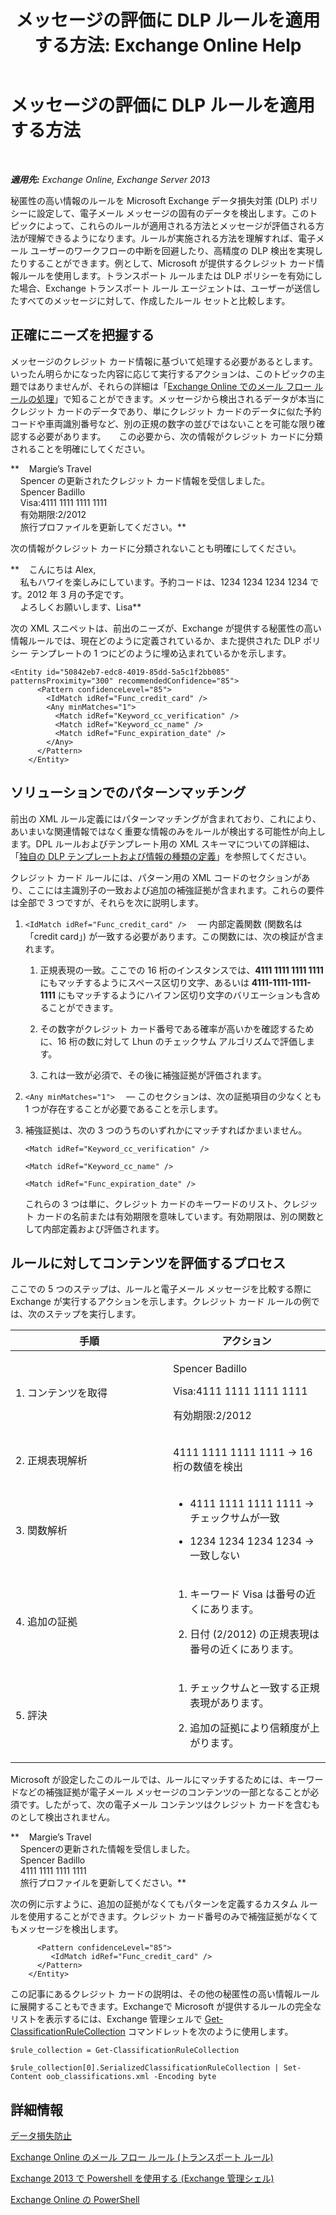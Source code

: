 ﻿---
title: 'メッセージの評価に DLP ルールを適用する方法: Exchange Online Help'
TOCTitle: メッセージの評価に DLP ルールを適用する方法
ms:assetid: 1ac77020-26ff-410c-ab09-4f28a99d67a1
ms:mtpsurl: https://technet.microsoft.com/ja-jp/library/Dn329050(v=EXCHG.150)
ms:contentKeyID: 56270027
ms.date: 05/22/2018
mtps_version: v=EXCHG.150
ms.translationtype: HT
---

# メッセージの評価に DLP ルールを適用する方法

 

_**適用先:** Exchange Online, Exchange Server 2013_

秘匿性の高い情報のルールを Microsoft Exchange データ損失対策 (DLP) ポリシーに設定して、電子メール メッセージの固有のデータを検出します。このトピックによって、これらのルールが適用される方法とメッセージが評価される方法が理解できるようになります。ルールが実施される方法を理解すれば、電子メール ユーザーのワークフローの中断を回避したり、高精度の DLP 検出を実現したりすることができます。例として、Microsoft が提供するクレジット カード情報ルールを使用します。トランスポート ルールまたは DLP ポリシーを有効にした場合、Exchange トランスポート ルール エージェントは、ユーザーが送信したすべてのメッセージに対して、作成したルール セットと比較します。

## 正確にニーズを把握する

メッセージのクレジット カード情報に基づいて処理する必要があるとします。いったん明らかになった内容に応じて実行するアクションは、このトピックの主題ではありませんが、それらの詳細は「[Exchange Online でのメール フロー ルールの処理](https://technet.microsoft.com/ja-jp/library/jj919237\(v=exchg.150\))」で知ることができます。メッセージから検出されるデータが本当にクレジット カードのデータであり、単にクレジット カードのデータに似た予約コードや車両識別番号など、別の正規の数字の並びではないことを可能な限り確認する必要があります。　　この必要から、次の情報がクレジット カードに分類されることを明確にしてください。

**    Margie’s Travel  
    Spencer の更新されたクレジット カード情報を受信しました。  
    Spencer Badillo  
    Visa:4111 1111 1111 1111  
    有効期限:2/2012  
    旅行プロファイルを更新してください。**

次の情報がクレジット カードに分類されないことも明確にしてください。

**    こんにちは Alex,  
    私もハワイを楽しみにしています。予約コードは、1234 1234 1234 1234 です。2012 年 3 月の予定です。  
    よろしくお願いします、Lisa**

次の XML スニペットは、前出のニーズが、Exchange が提供する秘匿性の高い情報ルールでは、現在どのように定義されているか、また提供された DLP ポリシー テンプレートの 1 つにどのように埋め込まれているかを示します。

    <Entity id="50842eb7-edc8-4019-85dd-5a5c1f2bb085" patternsProximity="300" recommendedConfidence="85">
          <Pattern confidenceLevel="85">
            <IdMatch idRef="Func_credit_card" />
            <Any minMatches="1">
              <Match idRef="Keyword_cc_verification" />
              <Match idRef="Keyword_cc_name" />
              <Match idRef="Func_expiration_date" />
            </Any>
          </Pattern>
        </Entity>

## ソリューションでのパターンマッチング

前出の XML ルール定義にはパターンマッチングが含まれており、これにより、あいまいな関連情報ではなく重要な情報のみをルールが検出する可能性が向上します。DPL ルールおよびテンプレート用の XML スキーマについての詳細は、「[独自の DLP テンプレートおよび情報の種類の定義](define-your-own-dlp-templates-and-information-types-exchange-2013-help.md)」を参照してください。

クレジット カード ルールには、パターン用の XML コードのセクションがあり、ここには主識別子の一致および追加の補強証拠が含まれます。これらの要件は全部で 3 つですが、それらを次に説明します。

1.  `<IdMatch idRef="Func_credit_card" />  ` — 内部定義関数 (関数名は「credit card」) が一致する必要があります。この関数には、次の検証が含まれます。
    
    1.  正規表現の一致。ここでの 16 桁のインスタンスでは、**4111 1111 1111 1111** にもマッチするようにスペース区切り文字、あるいは **4111-1111-1111-1111** にもマッチするようにハイフン区切り文字のバリエーションも含めることができます。
    
    2.  その数字がクレジット カード番号である確率が高いかを確認するために、16 桁の数に対して Lhun のチェックサム アルゴリズムで評価します。
    
    3.  これは一致が必須で、その後に補強証拠が評価されます。

2.  `<Any minMatches="1">  ` — このセクションは、次の証拠項目の少なくとも 1 つが存在することが必要であることを示します。

3.  補強証拠は、次の 3 つのうちのいずれかにマッチすればかまいません。
    
    `<Match idRef="Keyword_cc_verification" />`
    
    `<Match idRef="Keyword_cc_name" />`
    
    `<Match idRef="Func_expiration_date" />`
    
    これらの 3 つは単に、クレジット カードのキーワードのリスト、クレジット カードの名前または有効期限を意味しています。有効期限は、別の関数として内部定義および評価されます。

## ルールに対してコンテンツを評価するプロセス

ここでの 5 つのステップは、ルールと電子メール メッセージを比較する際に Exchange が実行するアクションを示します。クレジット カード ルールの例では、次のステップを実行します。


<table>
<colgroup>
<col style="width: 50%" />
<col style="width: 50%" />
</colgroup>
<thead>
<tr class="header">
<th>手順</th>
<th>アクション</th>
</tr>
</thead>
<tbody>
<tr class="odd">
<td><p>1. コンテンツを取得</p></td>
<td><p>Spencer Badillo</p>
<p>Visa:4111 1111 1111 1111</p>
<p>有効期限:2/2012</p></td>
</tr>
<tr class="even">
<td><p>2. 正規表現解析</p></td>
<td><p>4111 1111 1111 1111 -&gt; 16 桁の数値を検出</p></td>
</tr>
<tr class="odd">
<td><p>3. 関数解析</p></td>
<td><ul>
<li><p>4111 1111 1111 1111 -&gt; チェックサムが一致</p></li>
<li><p>1234 1234 1234 1234 -&gt; 一致しない</p></li>
</ul></td>
</tr>
<tr class="even">
<td><p>4. 追加の証拠</p></td>
<td><ol>
<li><p>キーワード Visa は番号の近くにあります。</p></li>
<li><p>日付 (2/2012) の正規表現は番号の近くにあります。</p></li>
</ol></td>
</tr>
<tr class="odd">
<td><p>5. 評決</p></td>
<td><ol>
<li><p>チェックサムと一致する正規表現があります。</p></li>
<li><p>追加の証拠により信頼度が上がります。</p></li>
</ol>
<p></p></td>
</tr>
</tbody>
</table>


Microsoft が設定したこのルールでは、ルールにマッチするためには、キーワードなどの補強証拠が電子メール メッセージのコンテンツの一部となることが必須です。したがって、次の電子メール コンテンツはクレジット カードを含むものとして検出されません。

**    Margie’s Travel  
    Spencerの更新された情報を受信しました。  
    Spencer Badillo  
    4111 1111 1111 1111  
    旅行プロファイルを更新してください。**

次の例に示すように、追加の証拠がなくてもパターンを定義するカスタム ルールを使用することができます。クレジット カード番号のみで補強証拠がなくてもメッセージを検出します。

``` 
      <Pattern confidenceLevel="85">
         <IdMatch idRef="Func_credit_card" />
      </Pattern>
    </Entity>
```

この記事にあるクレジット カードの説明は、その他の秘匿性の高い情報ルールに展開することもできます。Exchangeで Microsoft が提供するルールの完全なリストを表示するには、Exchange 管理シェルで [Get-ClassificationRuleCollection](https://technet.microsoft.com/ja-jp/library/jj218696\(v=exchg.150\)) コマンドレットを次のように使用します。
```
$rule_collection = Get-ClassificationRuleCollection
```
```
$rule_collection[0].SerializedClassificationRuleCollection | Set-Content oob_classifications.xml -Encoding byte
```

## 詳細情報

[データ損失防止](technical-overview-of-dlp-data-loss-prevention-in-exchange.md)

[Exchange Online のメール フロー ルール (トランスポート ルール)](https://technet.microsoft.com/ja-jp/library/jj919238\(v=exchg.150\))

[Exchange 2013 で Powershell を使用する (Exchange 管理シェル)](https://technet.microsoft.com/ja-jp/library/bb123778\(v=exchg.150\))

[Exchange Online の PowerShell](https://technet.microsoft.com/ja-jp/library/jj200677\(v=exchg.150\))

